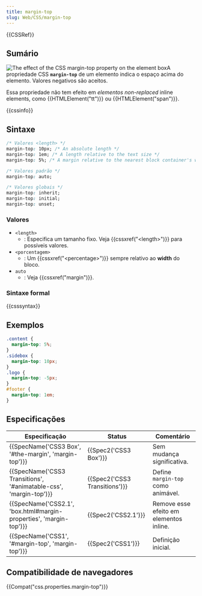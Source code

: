 ```yaml
---
title: margin-top
slug: Web/CSS/margin-top
---
```


{{CSSRef}}

## Sumário

![The effect of the CSS margin-top property on the element box](/files/4101/margin-top.svg)A propriedade CSS **`margin-top`** de um elemento indica o espaço acima do elemento. Valores negativos são aceitos.

Essa propriedade não tem efeito em _elementos non-replaced_ inline elements, como {{HTMLElement("tt")}} ou {{HTMLElement("span")}}.

{{cssinfo}}

## Sintaxe

```css
/* Valores <length> */
margin-top: 10px; /* An absolute length */
margin-top: 1em; /* A length relative to the text size */
margin-top: 5%; /* A margin relative to the nearest block container's width */

/* Valores padrão */
margin-top: auto;

/* Valores globais */
margin-top: inherit;
margin-top: initial;
margin-top: unset;
```

### Valores

- `<length>`
  - : Especifica um tamanho fixo. Veja {{cssxref("&lt;length&gt;")}} para possíveis valores.
- `<porcentagem>`
  - : Um {{cssxref("&lt;percentage&gt;")}} sempre relativo ao **width** do bloco.
- `auto`
  - : Veja {{cssxref("margin")}}.

### Sintaxe formal

{{csssyntax}}

## Exemplos

```css
.content {
  margin-top: 5%;
}
.sidebox {
  margin-top: 10px;
}
.logo {
  margin-top: -5px;
}
#footer {
  margin-top: 1em;
}
```

## Especificações

| Especificação                                                      | Status                        | Comentário                              |
| ------------------------------------------------------------------ | ----------------------------- | --------------------------------------- |
| {{SpecName('CSS3 Box', '#the-margin', 'margin-top')}}              | {{Spec2('CSS3 Box')}}         | Sem mudança significativa.              |
| {{SpecName('CSS3 Transitions', '#animatable-css', 'margin-top')}}  | {{Spec2('CSS3 Transitions')}} | Define `margin-top` como animável.      |
| {{SpecName('CSS2.1', 'box.html#margin-properties', 'margin-top')}} | {{Spec2('CSS2.1')}}           | Remove esse efeito em elementos inline. |
| {{SpecName('CSS1', '#margin-top', 'margin-top')}}                  | {{Spec2('CSS1')}}             | Definição inicial.                      |

## Compatibilidade de navegadores

{{Compat("css.properties.margin-top")}}
